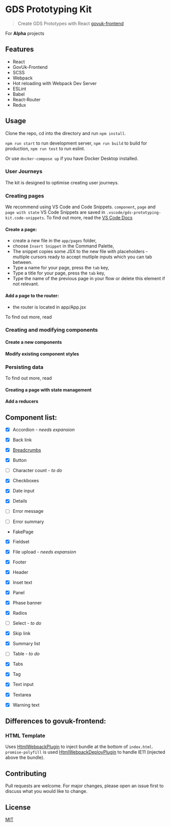 # GDS Prototyping Kit

> Create GDS Prototypes with React [govuk-frontend](https://github.com/alphagov/govuk-frontend)

For **Alpha** projects

## Features
* React
* GovUk-Frontend
* SCSS
* Webpack
* Hot reloading with Webpack Dev Server
* ESLint
* Babel
* React-Router
* Redux

## Usage

Clone the repo, cd into the directory and run `npm install`.

`npm run start` to run development server,
`npm run build` to build for production,
`npm run test` to run eslint.

Or use `docker-compose up` if you have Docker Desktop installed.

### User Journeys

The kit is designed to optimise creating user journeys.

### Creating pages
We recommend using VS Code and Code Snippets. `component`, `page` and `page with state` VS Code Snippets are saved in `.vscode/gds-prototyping-kit.code-snippets`. 
To find out more, read the [VS Code Docs](https://code.visualstudio.com/docs/editor/userdefinedsnippets#_snippet-syntax)

#### Create a page:
* create a new file in the `app/pages` folder,
* choose `Insert Snippet` in the Command Palette,
* The snippet copies some JSX to the new file with placeholders - multiple cursors ready to accept mutliple inputs which you can tab between.
* Type a name for your page, press the `tab` key, 
* Type a title for your page, press the `tab` key,
* Type the name of the previous page in your flow or delete this element if not relevant.

#### Add a page to the router:
* the router is located in app/App.jsx

To find out more, read []() 

### Creating and modifying components

#### Create a new components

#### Modify existing component styles

### Persisting data

To find out more, read []() 

#### Creating a page with state management

#### Add a reducers


## Component list:

- [x] Accordion - *needs expansion*
- [x] Back link
- [x] [Breadcrumbs](/app/components/Breadcrumb)
- [x] Button
- [ ] Character count - *to do*
- [x] Checkboxes
- [x] Date input

- [x] Details
- [ ] Error message
- [ ] Error summary
- FakePage
- [x] Fieldset
- [x] File upload - *needs expansion*
- [x] Footer

- [x] Header
- [x] Inset text
- [x] Panel
- [x] Phase banner
- [x] Radios
- [ ] Select - *to do*
- [x] Skip link

- [x] Summary list
- [ ] Table - *to do*
- [x] Tabs
- [x] Tag
- [x] Text input
- [x] Textarea
- [x] Warning text

## Differences to govuk-frontend:
### HTML Template

Uses [HtmlWebpackPlugin](https://webpack.js.org/plugins/html-webpack-plugin/) to inject bundle at the bottom of `index.html`.  `promise-polyfill` is used [HtmlWebpackDeployPlugin](https://github.com/jharris4/html-webpack-deploy-plugin) to handle IE11 (injected above the bundle).

## Contributing
Pull requests are welcome. For major changes, please open an issue first to discuss what you would like to change.

## License
[MIT](https://choosealicense.com/licenses/mit/)
